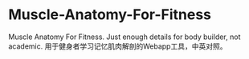 # Muscle-Anatomy-For-Fitness
Muscle Anatomy For Fitness. Just enough details for body builder, not academic. 用于健身者学习记忆肌肉解剖的Webapp工具，中英对照。
